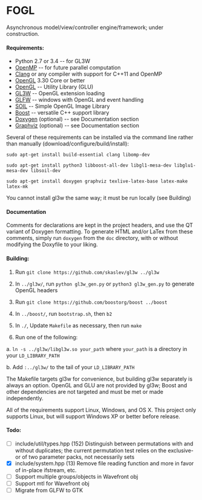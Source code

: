 # FOGL
Asynchronous model/view/controller engine/framework; under construction.

#### Requirements:
* Python 2.7 or 3.4 -- for GL3W
* [OpenMP](www.openmp.org) -- for future parallel computation
* [Clang](clang.llvm.org) or any compiler with support for C++11 and OpenMP
* [OpenGL](https://www.opengl.org) 3.30 Core or better
* [OpenGL](http://glu.g-truc.net/0.1.0/index.html) -- Utility Library (GLU)
* [GL3W](https://github.com/skaslev/gl3w) -- OpenGL extension loading
* [GLFW](https://github.com/glfw/glfw) -- windows with OpenGL and event handling
* [SOIL](https://www.opengl.org/wiki/Image_Libraries#SOIL) -- Simple OpenGL Image Library
* [Boost](https://github.com/boostorg/boost) -- versatile C++ support library
* [Doxygen](https://github.com/doxygen/doxygen) (optional) -- see Documentation section
* [Graphviz](http://www.graphviz.org/) (optional) -- see Documentation section

Several of these requirements can be installed via the command line rather than manually (download/configure/build/install):

`sudo apt-get install build-essential clang libomp-dev`

`sudo apt-get install python3 libboost-all-dev libgl1-mesa-dev libglu1-mesa-dev libsoil-dev`

`sudo apt-get install doxygen graphviz texlive-latex-base latex-make latex-mk`

You cannot install gl3w the same way; it must be run locally (see Building)

#### Documentation
Comments for declarations are kept in the project headers, and use the QT variant of Doxygen formatting. To generate HTML and/or LaTex from these comments, simply run `doxygen` from the `doc` directory, with or without modifying the Doxyfile to your liking.

#### Building:

1. Run `git clone https://github.com/skaslev/gl3w ../gl3w`

2. In `../gl3w/`, run `python gl3w_gen.py` or `python3 gl3w_gen.py` to generate OpenGL headers

3. Run `git clone https://github.com/boostorg/boost ../boost`

4. In `../boost/`, run `bootstrap.sh`, then `b2`

5. In `./`, Update `Makefile` as necessary, then run `make`

6. Run one of the following:

 a. `ln -s ../gl3w/libgl3w.so your_path` where `your_path` is a directory in your `LD_LIBRARY_PATH`

 b. Add `:../gl3w/` to the tail of your `LD_LIBRARY_PATH`

The Makefile targets gl3w for convenience, but building gl3w separately is always an option. OpenGL and GLU are not provided by gl3w; Boost and other dependencies are not targeted and must be met or made independently.

All of the requirements support Linux, Windows, and OS X. This project only supports Linux, but will support Windows XP or better before release. 

#### Todo:
- [ ] include/util/types.hpp (152) Distinguish between permutations with and without duplicates; the current permutation test relies on the exclusive-or of two parameter packs, not necessarily sets
- [x] include/system.hpp (13) Remove file reading function and more in favor of in-place ifstream, etc.
- [ ] Support multiple groups/objects in Wavefront obj
- [ ] Support mtl for Wavefront obj
- [ ] Migrate from GLFW to GTK
